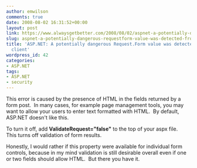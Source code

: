 ```yaml
---
author: emwilson
comments: true
date: 2008-08-02 16:31:52+00:00
layout: post
link: https://www.alwaysgetbetter.com/2008/08/02/aspnet-a-potentially-dangerous-requestform-value-was-detected-from-the-client/
slug: aspnet-a-potentially-dangerous-requestform-value-was-detected-from-the-client
title: 'ASP.NET: A potentially dangerous Request.Form value was detected from the
  client'
wordpress_id: 42
categories:
- ASP.NET
tags:
- ASP.NET
- security
---
```


This error is caused by the presence of HTML in the fields returned by a form post.  In many cases, for example page management tools, you may want to allow your users to enter text formatted with HTML.  By default, ASP.NET doesn't like this.

To turn it off, add **ValidateRequest="false"** to the top of your aspx file.  This turns off validation of form results.

Honestly, I would rather if this property were available for individual form controls, because in my mind validation is still desirable overall even if one or two fields should allow HTML.  But there you have it.
